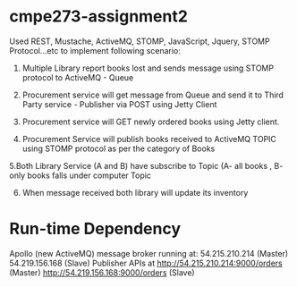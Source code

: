 cmpe273-assignment2
===================

Used REST, Mustache, ActiveMQ, STOMP, JavaScript, Jquery, STOMP Protocol...etc to implement following scenario:

1. Multiple Library report books lost and sends message using STOMP protocol to ActiveMQ - Queue  

2. Procurement service will get message from Queue and send it to Third Party service - Publisher via POST using Jetty Client 

3. Procurement service will GET newly ordered books using Jetty client. 

4. Procurement Service will publish books received to ActiveMQ TOPIC using STOMP protocol as per the category of Books 

5.Both Library Service (A and B) have subscribe to Topic (A- all books , B- only books falls under computer Topic 

6.  When message received both library will update its inventory

Run-time Dependency
===========================
Apollo (new ActiveMQ) message broker running at:
54.215.210.214  (Master)
54.219.156.168  (Slave)
Publisher APIs at
http://54.215.210.214:9000/orders (Master)
http://54.219.156.168:9000/orders (Slave)
